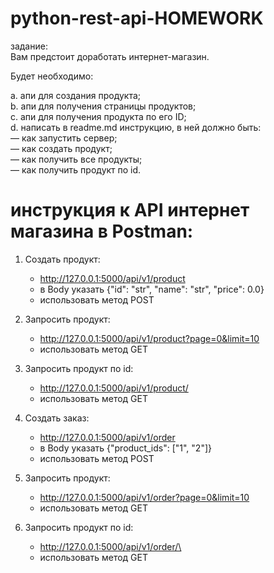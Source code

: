 # python-rest-api-HOMEWORK

задание:<br/>
Вам предстоит доработать интернет-магазин.<br/>

Будет необходимо:<br/>

a. апи для создания продукта;<br/>
b. апи для получения страницы продуктов;<br/>
c. апи для получения продукта по его ID;<br/>
d. написать в readme.md инструкцию, в ней должно быть:<br/>
— как запустить сервер;<br/>
— как создать продукт;<br/>
— как получить все продукты;<br/>
— как получить продукт по id.<br/>

# инструкция к API интернет магазина в Postman:

1. Создать продукт:<br/>
   - http://127.0.0.1:5000/api/v1/product
   - в Body указать {"id": "str", "name": "str", "price": 0.0}
   - использовать метод POST
     

2. Запросить продукт:<br/>
   - http://127.0.0.1:5000/api/v1/product?page=0&limit=10
   - использовать метод GET


3. Запросить продукт по id:<br/>
   - http://127.0.0.1:5000/api/v1/product/<id>
   - использовать метод GET


4. Создать заказ:<br/>
   - http://127.0.0.1:5000/api/v1/order
   - в Body указать {"product_ids": ["1", "2"]}
   - использовать метод POST
     

5. Запросить продукт:<br/>
   - http://127.0.0.1:5000/api/v1/order?page=0&limit=10
   - использовать метод GET


6. Запросить продукт по id:<br/>
   - http://127.0.0.1:5000/api/v1/order/\<id>
   - использовать метод GET
